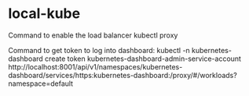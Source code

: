 # local-kube
Command to enable the load balancer
kubectl proxy

Command to get token to log into dashboard:
kubectl -n kubernetes-dashboard create token kubernetes-dashboard-admin-service-account
http://localhost:8001/api/v1/namespaces/kubernetes-dashboard/services/https:kubernetes-dashboard:/proxy/#/workloads?namespace=default